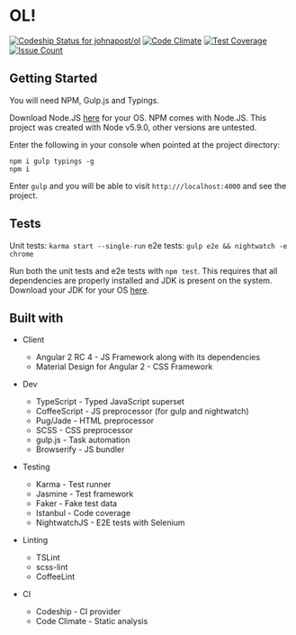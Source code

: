 OL!
===

[![Codeship Status for johnapost/ol](https://codeship.com/projects/55899290-2eb8-0134-dc79-4a25dba64f1f/status?branch=master)](https://codeship.com/projects/163734)
[![Code Climate](https://codeclimate.com/github/johnapost/ol/badges/gpa.svg)](https://codeclimate.com/github/johnapost/ol)
[![Test Coverage](https://codeclimate.com/github/johnapost/ol/badges/coverage.svg)](https://codeclimate.com/github/johnapost/ol/coverage)
[![Issue Count](https://codeclimate.com/github/johnapost/ol/badges/issue_count.svg)](https://codeclimate.com/github/johnapost/ol)

Getting Started
---------------

You will need NPM, Gulp.js and Typings.

Download Node.JS [here](http://nodejs.org/) for your OS. NPM comes with Node.JS. This project was created with Node v5.9.0, other versions are untested.

Enter the following in your console when pointed at the project directory:

    npm i gulp typings -g
    npm i

Enter ```gulp``` and you will be able to visit ```http:///localhost:4000``` and see the project.

Tests
-----

Unit tests: ```karma start --single-run```
e2e tests: ```gulp e2e && nightwatch -e chrome```

Run both the unit tests and e2e tests with ```npm test```. This requires that all dependencies are properly installed and JDK is present on the system. Download your JDK for your OS [here](http://www.oracle.com/technetwork/java/javase/downloads/index.html).

Built with
----------

* Client
  * Angular 2 RC 4 - JS Framework along with its dependencies
  * Material Design for Angular 2 - CSS Framework

* Dev
  * TypeScript - Typed JavaScript superset
  * CoffeeScript - JS preprocessor (for gulp and nightwatch)
  * Pug/Jade - HTML preprocessor
  * SCSS - CSS preprocessor
  * gulp.js - Task automation
  * Browserify - JS bundler

* Testing
  * Karma - Test runner
  * Jasmine - Test framework
  * Faker - Fake test data
  * Istanbul - Code coverage
  * NightwatchJS - E2E tests with Selenium

* Linting
  * TSLint
  * scss-lint
  * CoffeeLint

* CI
  * Codeship - CI provider
  * Code Climate - Static analysis
